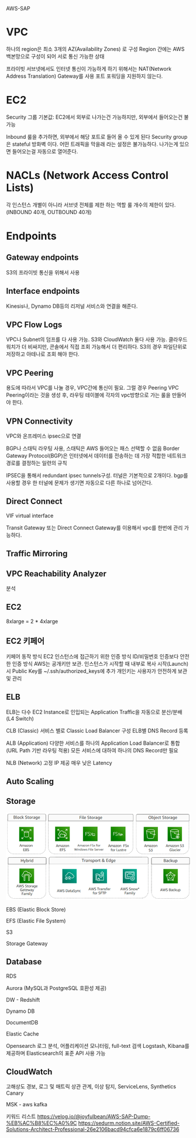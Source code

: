 AWS-SAP

# VPC
하나의 region은 최소 3개의 AZ(Availability Zones) 로 구성
Region 간에는 AWS 백본망으로 구성이 되어 서로 통신 가능한 상태


프라이빗 서브넷에서도 인터넷 통신이 가능하게 하기 위해서는 NAT(Network Address Translation) Gateway를 사용
포트 포워딩을 지원하지 않는다.

# EC2
Security 그룹
기본값: EC2에서 외부로 나가는건 가능하지만, 외부에서 들어오는건 불가능

Inbound 룰을 추가하면, 외부에서 해당 포트로 들어 올 수 있게 된다
Security group은 stateful 방화벽 이다. 어떤 트래픽을 막을래 라는 설정은 불가능하다. 나가는게 있으면 들어오는걸 자동으로 열어준다.

# NACLs (Network Access Control Lists)
각 인스턴스 개별이 아니라 서브넷 전체를 제한 하는 역할
룰 개수의 제한이 있다. (INBOUND 40개, OUTBOUND 40개)

# Endpoints
## Gateway endpoints
S3의 프라이빗 통신을 위해서 사용

## Interface endpoints
Kinesis나, Dynamo DB등의 리저널 서비스와 연결을 해준다.

## VPC Flow Logs
VPC나 Subnet의 덤프를 다 사용 가능.
S3와 CloudWatch 둘다 사용 가능. 클라우드 워치가 더 비싸지만, 콘솔에서 직접 조회 가능해서 더 편리하다. S3의 경우 파일단위로 저장하고 아테나로 조회 해야 한다.

## VPC Peering
용도에 따라서 VPC를 나눌 경우, VPC간에 통신이 필요. 그럴 경우 Peering
VPC Peering이라는 것을 생성 후, 라우팅 테이블에 각자의 vpc방향으로 가는 룰을 만들어야 한다.

## VPN Connectivity
VPC와 온프레미스 ipsec으로 연결

BGP나 스태틱 라우팅 사용, 스태틱은 AWS 들어오는 패스 선택할 수 없음
Border Gateway Protocol(BGP)은 인터넷에서 데이터를 전송하는 데 가장 적합한 네트워크 경로를 결정하는 일련의 규칙

IPSEC을 통해서 redundant ipsec tunnels구성. 터널은 기본적으로 2개이다. bgp를 사용할 경우 한 터널에 문제가 생기면 자동으로 다른 하나로 넘어간다.

## Direct Connect

VIF virtual interface

Transit Gateway 또는 Direct Connect Gateway를 이용해서 vpc를 한번에 관리 가능하다.

## Traffic Mirroring
## VPC Reachability Analyzer
분석


## EC2
8xlarge = 2 * 4xlarge

## EC2 키페어
키페어 동작 방식
EC2 인스턴스에 접근하기 위한 인증 방식
ID/비밀번호 인증보다 안전한 인증 방식
AWS는 공개키만 보관. 인스턴스가 시작할 때 내부로 복사
시작(Launch)시 Public Key를
~/.ssh/authorized_keys에 추가
개인키는 사용자가 안전하게 보관 및 관리


## ELB
ELB는 다수 EC2 Instance로 인입되는 Application Traffic을 자동으로 분산/분배 (L4 Switch)


CLB (Classic)
서비스 별로 Classic Load Balancer 구성
ELB별 DNS Record 등록

ALB (Application)
다양한 서비스를 하나의 Application Load Balancer로 통합 (URL Path 기반 라우팅 적용)
모든 서비스에 대하여 하나의 DNS Record만 필요

NLB (Network)
고정 IP 제공
매우 낮은 Latency

## Auto Scaling

## Storage
![aws-storage.png](../image/aws-storage.png)

EBS (Elastic Block Store)

EFS (Elastic File System)

S3

Storage Gateway

## Database

RDS

Aurora
(MySQL과 PostgreSQL 호환성 제공)

DW - Redshift

Dynamo DB

DocumentDB

Elastic Cache

Opensearch 
로그 분석, 어플리케이션 모니터링, full-text 검색
Logstash, Kibana를 제공하며 Elasticsearch의 표준 API 사용 가능


## CloudWatch
고해상도 경보, 로그 및 매트릭 상관 관계, 이상 탐지, ServiceLens, Synthetics Canary

MSK - aws kafka

키워드 리스트
https://velog.io/@joyfulbean/AWS-SAP-Dump-%EB%AC%B8%EC%A0%9C
https://sedurm.notion.site/AWS-Certified-Solutions-Architect-Professional-26e2106bacd94cfca6e1879c6ff06736



